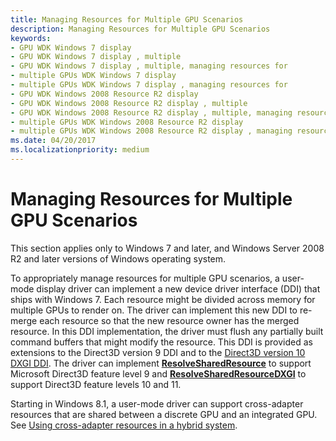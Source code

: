 ```yaml
---
title: Managing Resources for Multiple GPU Scenarios
description: Managing Resources for Multiple GPU Scenarios
keywords:
- GPU WDK Windows 7 display
- GPU WDK Windows 7 display , multiple
- GPU WDK Windows 7 display , multiple, managing resources for
- multiple GPUs WDK Windows 7 display
- multiple GPUs WDK Windows 7 display , managing resources for
- GPU WDK Windows 2008 Resource R2 display
- GPU WDK Windows 2008 Resource R2 display , multiple
- GPU WDK Windows 2008 Resource R2 display , multiple, managing resources for
- multiple GPUs WDK Windows 2008 Resource R2 display
- multiple GPUs WDK Windows 2008 Resource R2 display , managing resources for
ms.date: 04/20/2017
ms.localizationpriority: medium
---
```


# Managing Resources for Multiple GPU Scenarios

This section applies only to Windows 7 and later, and Windows Server 2008 R2 and later versions of Windows operating system.

To appropriately manage resources for multiple GPU scenarios, a user-mode display driver can implement a new device driver interface (DDI) that ships with Windows 7. Each resource might be divided across memory for multiple GPUs to render on. The driver can implement this new DDI to re-merge each resource so that the new resource owner has the merged resource. In this DDI implementation, the driver must flush any partially built command buffers that might modify the resource. This DDI is provided as extensions to the Direct3D version 9 DDI and to the [Direct3D version 10 DXGI DDI](supporting-the-dxgi-ddi.md). The driver can implement [**ResolveSharedResource**](/windows-hardware/drivers/ddi/d3dumddi/nc-d3dumddi-pfnd3dddi_resolvesharedresource) to support Microsoft Direct3D feature level 9 and [**ResolveSharedResourceDXGI**](/windows-hardware/drivers/ddi/dxgiddi/ns-dxgiddi-dxgi1_1_ddi_base_functions) to support Direct3D feature levels 10 and 11.

Starting in Windows 8.1, a user-mode driver can support cross-adapter resources that are shared between a discrete GPU and an integrated GPU. See [Using cross-adapter resources in a hybrid system](using-cross-adapter-resources-in-a-hybrid-system.md).
